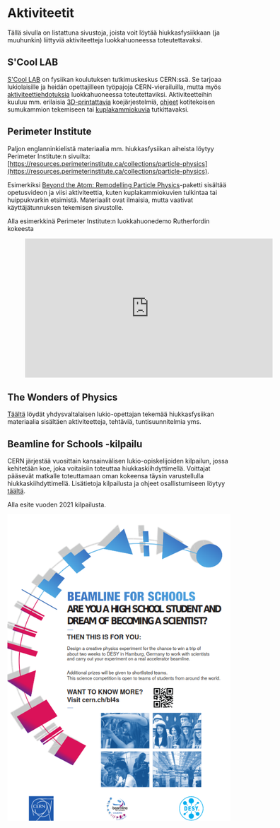 # Aktiviteetit

Tällä sivulla on listattuna sivustoja, joista voit löytää hiukkasfysiikkaan (ja muuhunkin) liittyviä aktiviteetteja luokkahuoneessa toteutettavaksi.

## S'Cool LAB

[S'Cool LAB](https://scoollab.web.cern.ch/) on fysiikan koulutuksen tutkimuskeskus CERN:ssä. Se tarjoaa lukiolaisille ja heidän opettajilleen työpajoja CERN-vierailuilla, mutta myös [aktiviteettiehdotuksia](https://scoollab.web.cern.ch/classroom-activities) luokkahuoneessa toteutettaviksi. Aktiviteetteihin kuuluu mm. erilaisia [3D-printattavia](https://scoollab.web.cern.ch/laserlab3D) koejärjestelmiä, [ohjeet](https://scoollab.web.cern.ch/cloud-chamber) kotitekoisen sumukammion tekemiseen tai [kuplakammiokuvia](https://scoollab.web.cern.ch/bubble-chamber-pictures-classroom) tutkittavaksi. 

## Perimeter Institute

Paljon englanninkielistä materiaalia mm. hiukkasfysiikan aiheista löytyy Perimeter Institute:n sivuilta: [https://resources.perimeterinstitute.ca/collections/particle-physics](https://resources.perimeterinstitute.ca/collections/particle-physics).

Esimerkiksi [Beyond the Atom: Remodelling Particle Physics](https://resources.perimeterinstitute.ca/collections/particle-physics/products/beyond-the-atom-remodelling-particle-physics)-paketti sisältää opetusvideon ja viisi aktiviteettia, kuten kuplakammiokuvien tulkintaa tai huippukvarkin etsimistä. Materiaalit ovat ilmaisia, mutta vaativat käyttäjätunnuksen tekemisen sivustolle.

Alla esimerkkinä Perimeter Institute:n luokkahuonedemo Rutherfordin kokeesta
<figure class="video_container">
	<iframe width="560" height="315" src="https://www.youtube.com/embed/Cw6dvCwfyuU" frameborder="0" allow="accelerometer; autoplay; clipboard-write; encrypted-media; gyroscope; picture-in-picture" allowfullscreen></iframe>
</figure>

## The Wonders of Physics

[Täältä](https://sites.google.com/site/306physics/particlephysics) löydät yhdysvaltalaisen lukio-opettajan tekemää hiukkasfysiikan materiaalia sisältäen aktiviteetteja, tehtäviä, tuntisuunnitelmia yms.

## Beamline for Schools -kilpailu

CERN järjestää vuosittain kansainvälisen lukio-opiskelijoiden kilpailun, jossa kehitetään koe, joka voitaisiin toteuttaa hiukkaskiihdyttimellä. Voittajat pääsevät matkalle toteuttamaan oman kokeensa täysin varustellulla hiukkaskiihdyttimellä. Lisätietoja kilpailusta ja ohjeet osallistumiseen löytyy [täältä](https://beamlineforschools.cern/).

Alla esite vuoden 2021 kilpailusta.

[![](img/b4s.png)](https://beamlineforschools.cern/)
